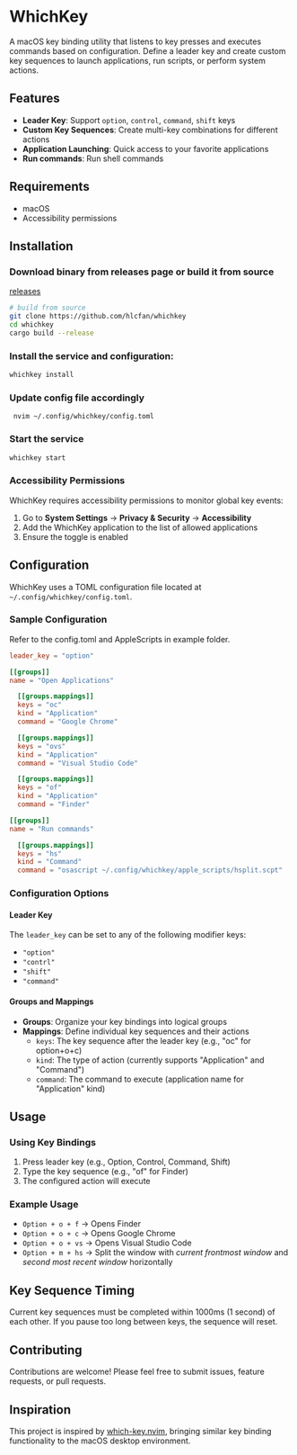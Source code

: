 # WhichKey

A macOS key binding utility that listens to key presses and executes commands based on configuration. Define a leader key and create custom key sequences to launch applications, run scripts, or perform system actions.

## Features

- **Leader Key**: Support `option`, `control`, `command`, `shift` keys
- **Custom Key Sequences**: Create multi-key combinations for different actions
- **Application Launching**: Quick access to your favorite applications
- **Run commands**: Run shell commands

## Requirements

- macOS
- Accessibility permissions

## Installation

### Download binary from releases page or build it from source

  [releases](https://github.com/hlcfan/whichkey/releases)
   ```bash
   # build from source
   git clone https://github.com/hlcfan/whichkey
   cd whichkey
   cargo build --release
   ```
### Install the service and configuration:
   ```bash
   whichkey install
   ```
### Update config file accordingly

   ```
    nvim ~/.config/whichkey/config.toml
   ```

### Start the service
   ```bash
   whichkey start
   ```

### Accessibility Permissions

WhichKey requires accessibility permissions to monitor global key events:

1. Go to **System Settings** → **Privacy & Security** → **Accessibility**
2. Add the WhichKey application to the list of allowed applications
3. Ensure the toggle is enabled

## Configuration

WhichKey uses a TOML configuration file located at `~/.config/whichkey/config.toml`.

### Sample Configuration

Refer to the config.toml and AppleScripts in example folder.
```toml
leader_key = "option"

[[groups]]
name = "Open Applications"

  [[groups.mappings]]
  keys = "oc"
  kind = "Application"
  command = "Google Chrome"

  [[groups.mappings]]
  keys = "ovs"
  kind = "Application"
  command = "Visual Studio Code"

  [[groups.mappings]]
  keys = "of"
  kind = "Application"
  command = "Finder"

[[groups]]
name = "Run commands"

  [[groups.mappings]]
  keys = "hs"
  kind = "Command"
  command = "osascript ~/.config/whichkey/apple_scripts/hsplit.scpt"
```

### Configuration Options

#### Leader Key
The `leader_key` can be set to any of the following modifier keys:
- `"option"` 
- `"contrl"`
- `"shift"`
- `"command"`

#### Groups and Mappings
- **Groups**: Organize your key bindings into logical groups
- **Mappings**: Define individual key sequences and their actions
  - `keys`: The key sequence after the leader key (e.g., "oc" for option+o+c)
  - `kind`: The type of action (currently supports "Application" and "Command")
  - `command`: The command to execute (application name for "Application" kind)

## Usage

### Using Key Bindings

1. Press leader key (e.g., Option, Control, Command, Shift)
2. Type the key sequence (e.g., "of" for Finder)
4. The configured action will execute

### Example Usage

- `Option + o + f` → Opens Finder
- `Option + o + c` → Opens Google Chrome
- `Option + o + vs` → Opens Visual Studio Code
- `Option + m + hs` → Split the window with *current frontmost window* and *second most recent window* horizontally

## Key Sequence Timing

Current key sequences must be completed within 1000ms (1 second) of each other. If you pause too long between keys, the sequence will reset.

## Contributing

Contributions are welcome! Please feel free to submit issues, feature requests, or pull requests.

## Inspiration

This project is inspired by [which-key.nvim](https://github.com/folke/which-key.nvim), bringing similar key binding functionality to the macOS desktop environment.
